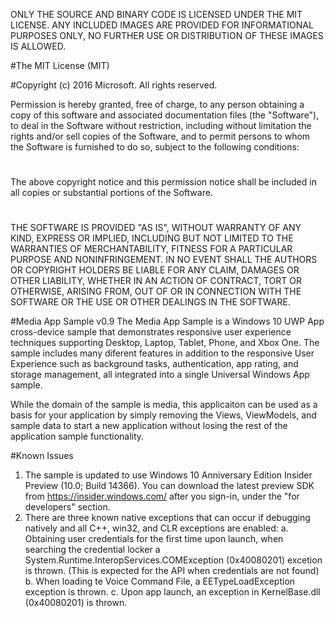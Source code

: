 ONLY THE SOURCE AND BINARY CODE IS LICENSED UNDER THE MIT LICENSE.  ANY INCLUDED IMAGES ARE PROVIDED FOR INFORMATIONAL PURPOSES ONLY, NO FURTHER USE OR DISTRIBUTION OF THESE IMAGES IS ALLOWED.

#The MIT License (MIT)

#Copyright (c) 2016 Microsoft. All rights reserved.

Permission is hereby granted, free of charge, to any person obtaining a copy of this software and associated documentation files (the "Software"), to deal in the Software without restriction, including without limitation the rights and/or sell copies of the Software, and to permit persons to whom the Software is furnished to do so, subject to the following conditions:
#
The above copyright notice and this permission notice shall be included in all copies or substantial portions of the Software.
#
THE SOFTWARE IS PROVIDED "AS IS", WITHOUT WARRANTY OF ANY KIND, EXPRESS OR IMPLIED, INCLUDING BUT NOT LIMITED TO THE WARRANTIES OF MERCHANTABILITY, FITNESS FOR A PARTICULAR PURPOSE AND NONINFRINGEMENT. IN NO EVENT SHALL THE AUTHORS OR COPYRIGHT HOLDERS BE LIABLE FOR ANY CLAIM, DAMAGES OR OTHER LIABILITY, WHETHER IN AN ACTION OF CONTRACT, TORT OR OTHERWISE, ARISING FROM, OUT OF OR IN CONNECTION WITH THE SOFTWARE OR THE USE OR OTHER DEALINGS IN THE SOFTWARE.


#Media App Sample v0.9
The Media App Sample is a Windows 10 UWP App cross-device sample that demonstrates responsive user experience techniques supporting Desktop, Laptop, Tablet, Phone, and Xbox One.  The sample includes many diferent features in addition to the responsive User Experience such as background tasks, authentication, app rating, and storage management, all integrated into a single Universal Windows App sample.

While the domain of the sample is media, this applicaiton can be used as a basis for your application by simply removing the Views, ViewModels, and sample data to start a new application without losing the rest of the application sample functionality.

#Known Issues
1. The sample is updated to use Windows 10 Anniversary Edition Insider Preview (10.0; Build 14366).  You can download the latest preview SDK from https://insider.windows.com/ after you sign-in, under the "for developers" section.
2. There are three known native exceptions that can occur if debugging natively and all C++, win32, and CLR exceptions are enabled:
    a. Obtaining user credentials for the first time upon launch, when searching the credential locker a System.Runtime.InteropServices.COMException (0x40080201) excetion is thrown.  (This is expected for the API when credentials are not found)
    b. When loading te Voice Command File, a EETypeLoadException exception is thrown.
    c. Upon app launch, an exception in KernelBase.dll (0x40080201) is thrown.
